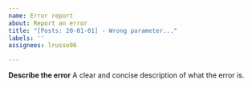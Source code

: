 ```yaml
---
name: Error report
about: Report an error
title: "[Posts: 20-01-01] - Wrong parameter..."
labels: ''
assignees: lrusso96

---
```


**Describe the error**
A clear and concise description of what the error is.

